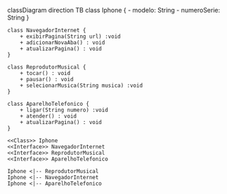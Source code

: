 classDiagram
direction TB
    class Iphone {
	    - modelo: String
	    - numeroSerie: String
    }

    class NavegadorInternet {
	    + exibirPagina(String url) :void
	    + adicionarNovaAba() : void
	    + atualizarPagina() : void
    }

    class ReprodutorMusical {
	    + tocar() : void
	    + pausar() : void
	    + selecionarMusica(String musica) :void
    }

    class AparelhoTelefonico {
	    + ligar(String numero) :void
	    + atender() : void
	    + atualizarPagina() : void
    }

	<<Class>> Iphone
	<<Interface>> NavegadorInternet
	<<Interface>> ReprodutorMusical
	<<Interface>> AparelhoTelefonico

    Iphone <|-- ReprodutorMusical
    Iphone <|-- NavegadorInternet
    Iphone <|-- AparelhoTelefonico
